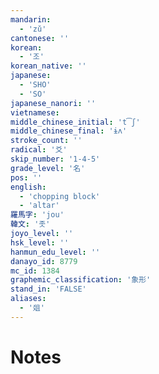 ```yaml
---
mandarin:
  - 'zǔ'
cantonese: ''
korean:
  - '조'
korean_native: ''
japanese:
  - 'SHO'
  - 'SO'
japanese_nanori: ''
vietnamese:
middle_chinese_initial: 't͡ʃ'
middle_chinese_final: 'ɨʌ'
stroke_count: ''
radical: '爻'
skip_number: '1-4-5'
grade_level: '名'
pos: ''
english:
  - 'chopping block'
  - 'altar'
羅馬字: 'jou'
韓文: '좃'
joyo_level: ''
hsk_level: ''
hanmun_edu_level: ''
danayo_id: 8779
mc_id: 1384
graphemic_classification: '象形'
stand_in: 'FALSE'
aliases:
  - '爼'
---
```


# Notes
